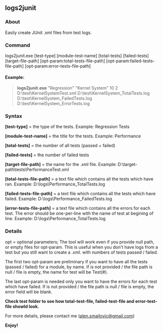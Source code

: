 ## logs2junit
### About
Easily create JUnit .xml files from test logs.

### Command
logs2junit.exe [test-type] [module-test-name] [total-tests] [failed-tests] [target-file-path] [opt-param:total-tests-file-path] [opt-param:failed-tests-file-path] [opt-param:error-tests-file-path]

#### Example:
> **logs2junit.exe** "Regression" "Kernel System" 10 2 D:\test\KernelSystemTest.xml D:\test\KernelSystem_TotalTests.log D:\test\KernelSystem_FailedTests.log D:\test\KernelSystem_ErrorTests.log

### Syntax
**[test-type]** = the type of the tests. Example: Regression Tests

**[module-test-name]** = the title for the tests. Example: Performance

**[total-tests]** = the number of all tests (passed + failed)

**[failed-tests]** = the number of failed tests

**[target-file-path]** = the name for the .xml file. Example: D:\\target-path\\tests\\PerformanceTest.xml

**[total-tests-file-path]** = a text file which contains all the tests which have ran. Example: D:\\logs\\Performance_TotalTests.log

**[failed-tests-file-path]** = a text file which contains all the tests which have failed. Example: D:\\logs\\Performance_FailedTests.log

**[error-tests-file-path]** = a text file which contains all the errors for each test. The error should be one-per-line with the name of test at begining of line. Example: D:\\logs\\Performance_TotalTests.log

### Details
opt = optional parameters;
The tool will work even if you provide null path, or empty files for opt-param. This is useful when you don't have logs from a test but you still want to create a .xml. with numbers of tests passed / failed.

The first two opt-param are preliminary if you want to have all the tests (passed / failed) for a module, by name. If is not provided / the file path is null / file is empty, the name for test will be Test(#).

The last opt-param is needed only you want to have the errors for each test which have failed. If is not provided / the file path is null / file is empty, the error field will be blank.

**Check test folder to see how total-test-file, failed-test-file and error-test-file showld look.**

For more details, please contact me (alen.smailovic@gmail.com)

**Enjoy!**
